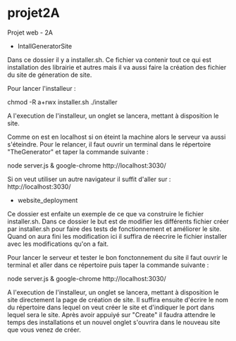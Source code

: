 # projet2A
Projet web - 2A

 - IntallGeneratorSite

 Dans ce dossier il y a installer.sh. Ce fichier va contenir tout ce qui est installation des librairie et autres mais il va aussi faire la création des fichier du site de géneration de site.

 Pour lancer l'installeur :

 chmod -R a+rwx installer.sh
 ./installer

A l'execution de l'installeur, un onglet se lancera, mettant à disposition le site.

Comme on est en localhost si on éteint la machine alors le serveur va aussi s'éteindre.
Pour le relancer, il faut ouvrir un terminal dans le répertoire "TheGenerator" et taper la commande suivante :

node server.js & google-chrome http://localhost:3030/

Si on veut utiliser un autre navigateur il suffit d'aller sur : http://localhost:3030/


- website_deployment

Ce dossier est enfaite un exemple de ce que va construire le fichier installer.sh. Dans ce dossier le but est de modifier les différents fichier créer par installer.sh pour faire des tests de fonctionnement et améliorer le site. Quand on aura fini les modification ici il suffira de réecrire le fichier installer avec les modifications qu'on a fait.

Pour lancer le serveur et tester le bon fonctonnement du site il faut ouvrir le terminal et aller dans ce répertoire puis taper la commande suivante :

node server.js & google-chrome http://localhost:3030/

A l'execution de l'installeur, un onglet se lancera, mettant à disposition le site directement la page de création de site. Il suffira ensuite d'écrire le nom du répertoire dans lequel on veut créer le site et d'indiquer le port dans lequel sera le site.
Après avoir appuiyé sur "Create" il faudra attendre le temps des installations et un nouvel onglet s'ouvrira dans le nouveau site que vous venez de créer.